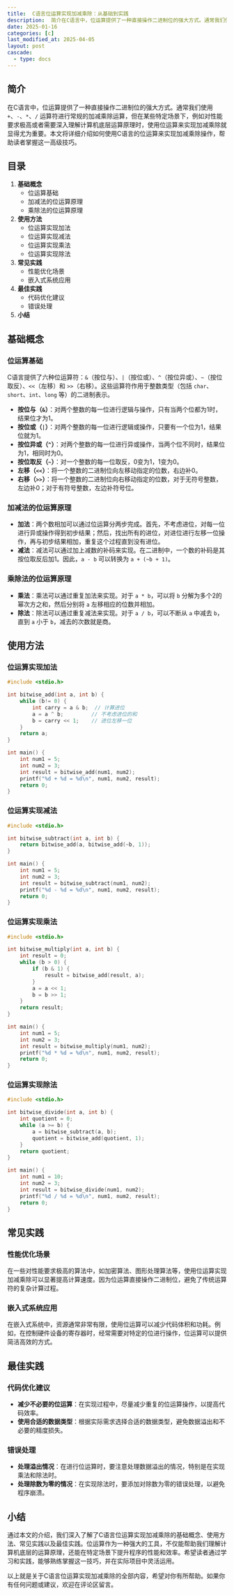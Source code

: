 ```yaml
---
title:  C语言位运算实现加减乘除：从基础到实践
description:  简介在C语言中，位运算提供了一种直接操作二进制位的强大方式。通常我们使用 `+`、`-`、`*`、`/` 运算符进行常规的加减乘除运算，但在某些特定场景下，例如对性能要求极高或者需要深入理解计算机底层运算原理时，使用位运算来实现加减乘除就显得尤为重要。本文将详细介绍如何使用C语言的位运算来实现加减乘除操作，帮助读者掌握这一高级技巧。
date: 2025-01-16
categories: [c]
last_modified_at: 2025-04-05 
layout: post
cascade:
  - type: docs
---
```



## 简介
在C语言中，位运算提供了一种直接操作二进制位的强大方式。通常我们使用 `+`、`-`、`*`、`/` 运算符进行常规的加减乘除运算，但在某些特定场景下，例如对性能要求极高或者需要深入理解计算机底层运算原理时，使用位运算来实现加减乘除就显得尤为重要。本文将详细介绍如何使用C语言的位运算来实现加减乘除操作，帮助读者掌握这一高级技巧。

## 目录
1. **基础概念**
    - 位运算基础
    - 加减法的位运算原理
    - 乘除法的位运算原理
2. **使用方法**
    - 位运算实现加法
    - 位运算实现减法
    - 位运算实现乘法
    - 位运算实现除法
3. **常见实践**
    - 性能优化场景
    - 嵌入式系统应用
4. **最佳实践**
    - 代码优化建议
    - 错误处理
5. **小结**

## 基础概念
### 位运算基础
C语言提供了六种位运算符：`&`（按位与）、`|`（按位或）、`^`（按位异或）、`~`（按位取反）、`<<`（左移）和 `>>`（右移）。这些运算符作用于整数类型（包括 `char`、`short`、`int`、`long` 等）的二进制表示。
- **按位与（`&`）**：对两个整数的每一位进行逻辑与操作，只有当两个位都为1时，结果位才为1。
- **按位或（`|`）**：对两个整数的每一位进行逻辑或操作，只要有一个位为1，结果位就为1。
- **按位异或（`^`）**：对两个整数的每一位进行异或操作，当两个位不同时，结果位为1，相同时为0。
- **按位取反（`~`）**：对一个整数的每一位取反，0变为1，1变为0。
- **左移（`<<`）**：将一个整数的二进制位向左移动指定的位数，右边补0。
- **右移（`>>`）**：将一个整数的二进制位向右移动指定的位数，对于无符号整数，左边补0；对于有符号整数，左边补符号位。

### 加减法的位运算原理
- **加法**：两个数相加可以通过位运算分两步完成。首先，不考虑进位，对每一位进行异或操作得到初步结果；然后，找出所有的进位，对进位进行左移一位操作，再与初步结果相加，重复这个过程直到没有进位。
- **减法**：减法可以通过加上减数的补码来实现。在二进制中，一个数的补码是其按位取反后加1。因此，`a - b` 可以转换为 `a + (~b + 1)`。

### 乘除法的位运算原理
- **乘法**：乘法可以通过重复加法来实现。对于 `a * b`，可以将 `b` 分解为多个2的幂次方之和，然后分别将 `a` 左移相应的位数并相加。
- **除法**：除法可以通过重复减法来实现。对于 `a / b`，可以不断从 `a` 中减去 `b`，直到 `a` 小于 `b`，减去的次数就是商。

## 使用方法
### 位运算实现加法
```c
#include <stdio.h>

int bitwise_add(int a, int b) {
    while (b!= 0) {
        int carry = a & b;  // 计算进位
        a = a ^ b;         // 不考虑进位的和
        b = carry << 1;    // 进位左移一位
    }
    return a;
}

int main() {
    int num1 = 5;
    int num2 = 3;
    int result = bitwise_add(num1, num2);
    printf("%d + %d = %d\n", num1, num2, result);
    return 0;
}
```

### 位运算实现减法
```c
#include <stdio.h>

int bitwise_subtract(int a, int b) {
    return bitwise_add(a, bitwise_add(~b, 1));
}

int main() {
    int num1 = 5;
    int num2 = 3;
    int result = bitwise_subtract(num1, num2);
    printf("%d - %d = %d\n", num1, num2, result);
    return 0;
}
```

### 位运算实现乘法
```c
#include <stdio.h>

int bitwise_multiply(int a, int b) {
    int result = 0;
    while (b > 0) {
        if (b & 1) {
            result = bitwise_add(result, a);
        }
        a = a << 1;
        b = b >> 1;
    }
    return result;
}

int main() {
    int num1 = 5;
    int num2 = 3;
    int result = bitwise_multiply(num1, num2);
    printf("%d * %d = %d\n", num1, num2, result);
    return 0;
}
```

### 位运算实现除法
```c
#include <stdio.h>

int bitwise_divide(int a, int b) {
    int quotient = 0;
    while (a >= b) {
        a = bitwise_subtract(a, b);
        quotient = bitwise_add(quotient, 1);
    }
    return quotient;
}

int main() {
    int num1 = 10;
    int num2 = 3;
    int result = bitwise_divide(num1, num2);
    printf("%d / %d = %d\n", num1, num2, result);
    return 0;
}
```

## 常见实践
### 性能优化场景
在一些对性能要求极高的算法中，如加密算法、图形处理算法等，使用位运算实现加减乘除可以显著提高计算速度。因为位运算直接操作二进制位，避免了传统运算符的复杂计算过程。

### 嵌入式系统应用
在嵌入式系统中，资源通常非常有限，使用位运算可以减少代码体积和功耗。例如，在控制硬件设备的寄存器时，经常需要对特定的位进行操作，位运算可以提供简洁高效的方式。

## 最佳实践
### 代码优化建议
- **减少不必要的位运算**：在实现过程中，尽量减少重复的位运算操作，以提高代码效率。
- **使用合适的数据类型**：根据实际需求选择合适的数据类型，避免数据溢出和不必要的精度损失。

### 错误处理
- **处理溢出情况**：在进行位运算时，要注意处理数据溢出的情况，特别是在实现乘法和除法时。
- **处理除数为零的情况**：在实现除法时，要添加对除数为零的错误处理，以避免程序崩溃。

## 小结
通过本文的介绍，我们深入了解了C语言位运算实现加减乘除的基础概念、使用方法、常见实践以及最佳实践。位运算作为一种强大的工具，不仅能帮助我们理解计算机底层的运算原理，还能在特定场景下提升程序的性能和效率。希望读者通过学习和实践，能够熟练掌握这一技巧，并在实际项目中灵活运用。

以上就是关于C语言位运算实现加减乘除的全部内容，希望对你有所帮助。如果你有任何问题或建议，欢迎在评论区留言。